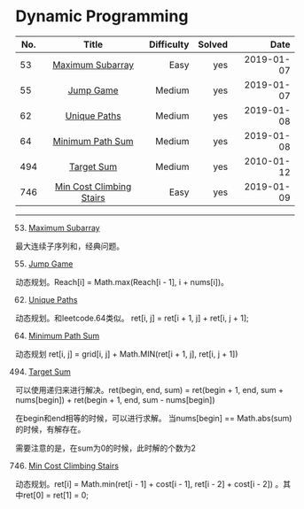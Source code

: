 # Dynamic Programming
No.|Title|Difficulty|Solved|Date
--|:--:|--:|--:|--:|
53|[Maximum Subarray](https://leetcode.com/problems/maximum-subarray/)|Easy|yes|2019-01-07
55|[Jump Game](https://leetcode.com/problems/jump-game/)|Medium|yes|2019-01-07
62|[Unique Paths](https://leetcode.com/problems/unique-paths/)|Medium|yes|2019-01-08
64|[Minimum Path Sum](https://leetcode.com/problems/minimum-path-sum/)|Medium|yes|2019-01-08
494|[Target Sum](https://leetcode.com/problems/target-sum/)|Medium|yes|2010-01-12
746|[Min Cost Climbing Stairs](https://leetcode.com/problems/min-cost-climbing-stairs/)|Easy|yes|2019-01-09

-----------------------------------

53. [Maximum Subarray](https://leetcode.com/problems/maximum-subarray/)

最大连续子序列和，经典问题。

55. [Jump Game](https://leetcode.com/problems/jump-game/)

动态规划。Reach[i] = Math.max(Reach[i - 1], i + nums[i])。

62. [Unique Paths](https://leetcode.com/problems/unique-paths/)

动态规划。和leetcode.64类似。 ret[i, j] = ret[i + 1, j] + ret[i, j + 1];

64. [Minimum Path Sum](https://leetcode.com/problems/minimum-path-sum/)

动态规划 ret[i, j] = grid[i, j] + Math.MIN(ret[i + 1, j], ret[i, j + 1])

494. [Target Sum](https://leetcode.com/problems/target-sum/)

可以使用递归来进行解决。ret(begin, end, sum) = ret(begin + 1, end, sum + nums[begin]) + ret(begin + 1, end, sum - nums[begin])

在begin和end相等的时候，可以进行求解。 当nums[begin] == Math.abs(sum)的时候，有解存在。

需要注意的是，在sum为0的时候，此时解的个数为2

746. [Min Cost Climbing Stairs](https://leetcode.com/problems/min-cost-climbing-stairs/)

动态规划。ret[i] = Math.min(ret[i - 1] + cost[i - 1], ret[i - 2] + cost[i - 2]) 。其中ret[0] = ret[1] = 0;
